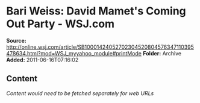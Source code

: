 # Bari Weiss: David Mamet's Coming Out Party - WSJ.com

**Source:** http://online.wsj.com/article/SB10001424052702304520804576347110395478634.html?mod=WSJ_myyahoo_module#printMode
**Folder:** Archive
**Added:** 2011-06-16T07:16:02




## Content
*Content would need to be fetched separately for web URLs*

